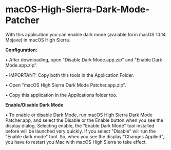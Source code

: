 # macOS-High-Sierra-Dark-Mode-Patcher
With this application you can enable dark mode (avaiable form macOS 10.14 Mojave) in macOS High Sierra.

**Configuration:**
 
 • After downloading, open "Disable Dark Mode.app.zip" and "Enable Dark Mode.app.zip".
 
 • IMPORTANT: Copy both this tools in the Application Folder.
 
 • Open "macOS High Sierra Dark Mode Patcher.app.zip".
 
 • Copy this application in the Applications folder too.

**Enable/Disable Dark Mode**
 
 • To enable or disable Dark Mode, run macOS High Sierra Dark Mode Patcher.app, and select the Disable or the Enable button when you see the display dialog. Selecting enable, the "Enable Dark Mode" tool installed before will be launched very quickly. If you select "Disable" will run the "Enable dark mode" tool. So, when you see the display "Changes Applied", you have to restart you Mac with macOS High Sierra to take effect.

